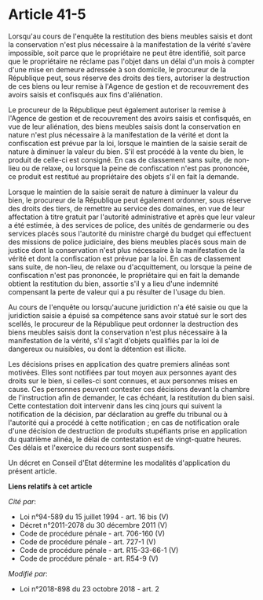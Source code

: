 # Article 41-5

Lorsqu'au cours de l'enquête la restitution des biens meubles saisis et dont la conservation n'est plus nécessaire à la
manifestation de la vérité s'avère impossible, soit parce que le propriétaire ne peut être identifié, soit parce que le
propriétaire ne réclame pas l'objet dans un délai d'un mois à compter d'une mise en demeure adressée à son domicile, le
procureur de la République peut, sous réserve des droits des tiers, autoriser la destruction de ces biens ou leur remise à
l'Agence de gestion et de recouvrement des avoirs saisis et confisqués aux fins d'aliénation.

Le procureur de la République peut également autoriser la remise à l'Agence de gestion et de recouvrement des avoirs saisis
et confisqués, en vue de leur aliénation, des biens meubles saisis dont la conservation en nature n'est plus nécessaire à la
manifestation de la vérité et dont la confiscation est prévue par la loi, lorsque le maintien de la saisie serait de nature à
diminuer la valeur du bien. S'il est procédé à la vente du bien, le produit de celle-ci est consigné. En cas de classement
sans suite, de non-lieu ou de relaxe, ou lorsque la peine de confiscation n'est pas prononcée, ce produit est restitué au
propriétaire des objets s'il en fait la demande.

Lorsque le maintien de la saisie serait de nature à diminuer la valeur du bien, le procureur de la République peut également
ordonner, sous réserve des droits des tiers, de remettre au service des domaines, en vue de leur affectation à titre gratuit
par l'autorité administrative et après que leur valeur a été estimée, à des services de police, des unités de gendarmerie ou
des services placés sous l'autorité du ministre chargé du budget qui effectuent des missions de police judiciaire, des biens
meubles placés sous main de justice dont la conservation n'est plus nécessaire à la manifestation de la vérité et dont la
confiscation est prévue par la loi. En cas de classement sans suite, de non-lieu, de relaxe ou d'acquittement, ou lorsque la
peine de confiscation n'est pas prononcée, le propriétaire qui en fait la demande obtient la restitution du bien, assortie
s'il y a lieu d'une indemnité compensant la perte de valeur qui a pu résulter de l'usage du bien.

Au cours de l'enquête ou lorsqu'aucune juridiction n'a été saisie ou que la juridiction saisie a épuisé sa compétence sans
avoir statué sur le sort des scellés, le procureur de la République peut ordonner la destruction des biens meubles saisis
dont la conservation n'est plus nécessaire à la manifestation de la vérité, s'il s'agit d'objets qualifiés par la loi de
dangereux ou nuisibles, ou dont la détention est illicite.

Les décisions prises en application des quatre premiers alinéas sont motivées. Elles sont notifiées par tout moyen aux
personnes ayant des droits sur le bien, si celles-ci sont connues, et aux personnes mises en cause. Ces personnes peuvent
contester ces décisions devant la chambre de l'instruction afin de demander, le cas échéant, la restitution du bien saisi.
Cette contestation doit intervenir dans les cinq jours qui suivent la notification de la décision, par déclaration au greffe
du tribunal ou à l'autorité qui a procédé à cette notification ; en cas de notification orale d'une décision de destruction
de produits stupéfiants prise en application du quatrième alinéa, le délai de contestation est de vingt-quatre heures. Ces
délais et l'exercice du recours sont suspensifs.

Un décret en Conseil d'Etat détermine les modalités d'application du présent article.

**Liens relatifs à cet article**

_Cité par_:

  - Loi n°94-589 du 15 juillet 1994 - art. 16 bis (V)
  - Décret n°2011-2078 du 30 décembre 2011 (V)
  - Code de procédure pénale - art. 706-160 (V)
  - Code de procédure pénale - art. 727-1 (V)
  - Code de procédure pénale - art. R15-33-66-1 (V)
  - Code de procédure pénale - art. R54-9 (V)

_Modifié par_:

  - Loi n°2018-898 du 23 octobre 2018 - art. 2
